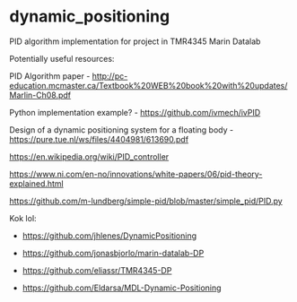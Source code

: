 # dynamic_positioning
PID algorithm implementation for project in TMR4345 Marin Datalab

Potentially useful resources:

PID Algorithm paper - http://pc-education.mcmaster.ca/Textbook%20WEB%20book%20with%20updates/Marlin-Ch08.pdf

Python implementation example? - https://github.com/ivmech/ivPID

Design of a dynamic positioning system for a floating body - https://pure.tue.nl/ws/files/4404981/613690.pdf

https://en.wikipedia.org/wiki/PID_controller

https://www.ni.com/en-no/innovations/white-papers/06/pid-theory-explained.html

https://github.com/m-lundberg/simple-pid/blob/master/simple_pid/PID.py

Kok lol:
- https://github.com/jhlenes/DynamicPositioning

- https://github.com/jonasbjorlo/marin-datalab-DP

- https://github.com/eliassr/TMR4345-DP

- https://github.com/Eldarsa/MDL-Dynamic-Positioning



